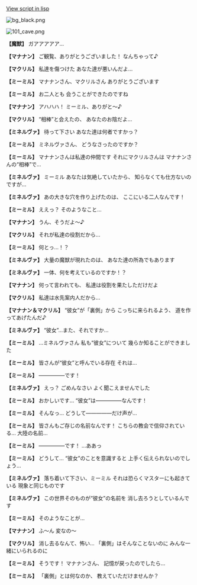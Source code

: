 [View script in lisp](../scripts/202103153.txt)

![bg_black.png](../images/backgrounds/bg_black.png)

![101_cave.png](../images/backgrounds/101_cave.png)

**【魔獣】**
ガアアアアア…

**【マナナン】**
ご観覧、ありがとうございました！
なんちゃって♪

**【マクリル】**
私達を傷つけた
あなた達が悪いんだよ…

**【ミーミル】**
マナナンさん、マクリルさん
ありがとうございます

**【ミーミル】**
お二人とも
会うことができたのですね

**【マナナン】**
アハハハ！
ミーミル、ありがと～♪

**【マクリル】**
“相棒”と会えたの、
あなたのお陰だよ…

**【ミネルヴァ】**
待って下さい
あなた達は何者ですかっ？

**【ミーミル】**
ミネルヴァさん、
どうなさったのですか？

**【ミーミル】**
マナナンさんは私達の仲間です
それにマクリルさんは
マナナンさんの“相棒”で…

**【ミネルヴァ】**
ミーミル
あなたは気絶していたから、
知らなくても仕方ないのですが…

**【ミネルヴァ】**
あの大きな穴を作り上げたのは、
ここにいる二人なんです！

**【ミーミル】**
ええっ？
そのようなこと…

**【マナナン】**
うん、そうだよ～♪

**【マクリル】**
それが私達の役割だから…

**【ミーミル】**
何とっ…！？

**【ミネルヴァ】**
大量の魔獣が現れたのは、
あなた達の所為でもあります

**【ミネルヴァ】**
一体、何を考えているのですか！？

**【マナナン】**
何って言われても、
私達は役割を果たしただけだよ

**【マクリル】**
私達は水先案内人だから…

**【マナナン＆マクリル】**
“彼女”が「裏側」から
こっちに来られるよう、
道を作ってあげたんだ♪

**【ミネルヴァ】**
“彼女”…また、それですか…

**【ミーミル】**
…ミネルヴァさん
私も“彼女”について
幾らか知ることができました

**【ミーミル】**
皆さんが“彼女”と呼んでいる存在
それは…

**【ミーミル】**
―――――です！

**【ミネルヴァ】**
えっ？
ごめんなさい
よく聞こえませんでした

**【ミーミル】**
おかしいです…
“彼女”は―――――なんです！

**【ミーミル】**
そんなっ…
どうして―――――だけ声が…

**【ミーミル】**
皆さんもご存じの名前なんです！
こちらの教会で信仰されている…
大陸の名前…

**【ミーミル】**
―――――です！
…ああっ

**【ミーミル】**
どうして…
“彼女”のことを意識すると
上手く伝えられないのでしょう…

**【ミネルヴァ】**
落ち着いて下さい、ミーミル
それは恐らくマスターにも起きている
現象と同じものです

**【ミネルヴァ】**
この世界そのものが“彼女”の名前を
消し去ろうとしているんです

**【ミーミル】**
そのようなことが…

**【マナナン】**
ふ～ん
変なの～

**【マクリル】**
消し去るなんて、怖い…
「裏側」はそんなことないのに
みんな一緒にいられるのに

**【ミーミル】**
そうです！
マナナンさん、
記憶が戻ったのでしたら…

**【ミーミル】**
「裏側」とは何なのか、
教えていただけませんか？
